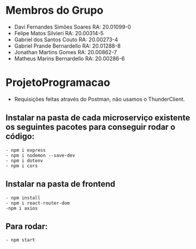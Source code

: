 # Membros do Grupo
- Davi Fernandes Simões Soares   RA: 20.01099-0
- Felipe Matos Silvieri          RA: 20.00314-5
- Gabriel dos Santos Couto       RA: 20.00273-4
- Gabriel Prande Bernardello     RA: 20.01288-8
- Jonathan Martins Gomes         RA: 20.00862-7
- Matheus Marins Bernardello     RA: 20.00286-6

# ProjetoProgramacao
- Requisições feitas através do Postman, não usamos o ThunderClient.

## Instalar na pasta de cada microserviço existente os seguintes pacotes para conseguir rodar o código:
    - npm i express
    - npm i nodemon --save-dev
    - npm i dotenv
    - npm i cors
## Instalar na pasta de frontend
    - npm install
    - npm i react-router-dom
    -npm i axios
## Para rodar:
    - npm start
